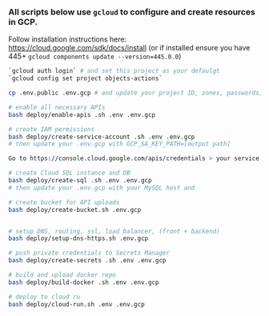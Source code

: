 ### All scripts below use `gcloud` to configure and create resources in GCP.
Follow installation instructions here: https://cloud.google.com/sdk/docs/install
(or if installed ensure you have 445+ `gcloud components update --version=445.0.0`)

```bash
`gcloud auth login` # and set this project as your defaulgt
`gcloud config set project objects-actions`

cp .env.public .env.gcp # and update your project ID, zones, passwords, and listed resource names

# enable all necessary APIs
bash deploy/enable-apis .sh .env .env.gcp

# create IAM permissions
bash deploy/create-service-account .sh .env .env.gcp
# then update your .env.gcp with GCP_SA_KEY_PATH=[output path]

Go to https://console.cloud.google.com/apis/credentials > your service account > Keys > Create JSON key > download it > set the path in your .env.gcp `GCP_SA_KEY_PATH` variable

# create Cloud SQL instance and DB
bash deploy/create-sql .sh .env .env.gcp
# then update your .env.gcp with your MySQL host and 

# create bucket for API uploads
bash deploy/create-bucket.sh .env.gcp


# setup DNS, routing, ssl, load balancer, (front + backend)
bash deploy/setup-dns-https.sh .env.gcp

# push private credentials to Secrets Manager
bash deploy/create-secrets .sh .env .env.gcp

# build and upload docker repo 
bash deploy/build-docker .sh .env .env.gcp

# deploy to cloud ru
bash deploy/cloud-run.sh .env .env.gcp

```
